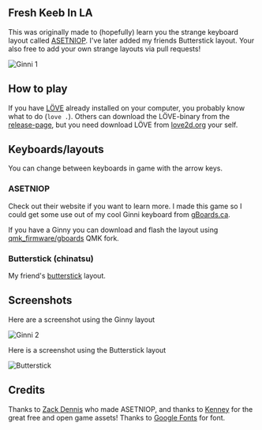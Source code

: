 Fresh Keeb In LA
-----------------

This was originally made to (hopefully) learn you the strange keyboard layout called
[ASETNIOP](http://asetniop.com/). I've later added my friends Butterstick layout. Your also free to
add your own strange layouts via pull requests!

![Ginni 1](screenshots/ginni1.png)

## How to play

If you have [LÖVE](https://love2d.org/) already installed on your computer, you probably know what to do (`love .`). 
Others can download the LÖVE-binary from the [release-page](https://github.com/Kyrremann/FreshKeebInLA/releases), 
but you need download LÖVE from [love2d.org](https://love2d.org/) your self.

## Keyboards/layouts

You can change between keyboards in game with the arrow keys.

### ASETNIOP

Check out their website if you want to learn more. I made this game so I could get some use out of my cool Ginni keyboard
from [gBoards.ca](https://www.gboards.ca/product/ginni).

If you have a Ginny you can download and flash the layout using
[qmk_firmware/gboards](https://github.com/qmk/qmk_firmware/tree/master/keyboards/gboards) QMK fork.

### Butterstick (chinatsu)

My friend's [butterstick](https://github.com/chinatsu/qmk_firmware/tree/master/keyboards/butterstick) layout.

## Screenshots

Here are a screenshot using the Ginny layout

![Ginni 2](screenshots/ginni2.png)

Here is a screenshot using the Butterstick layout

![Butterstick](screenshots/butterstick.png)

## Credits

Thanks to [Zack Dennis](https://github.com/asetniop) who made ASETNIOP, and thanks to [Kenney](https://www.kenney.nl/)
for the great free and open game assets! Thanks to
[Google Fonts](https://fonts.google.com/specimen/Cousine?selection.family=Cousine) for font.
